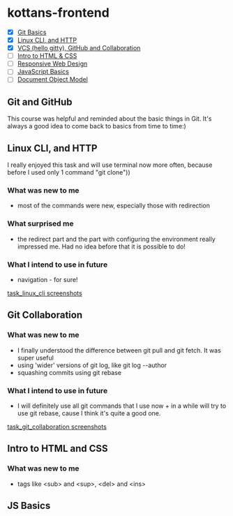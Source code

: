 # kottans-frontend

- [x] <a href='https://github.com/kottans/frontend/blob/master/tasks/git-intro.md'>Git Basics</a>
- [x] <a href='https://github.com/kottans/frontend/blob/master/tasks/linux-cli-http.md'>Linux CLI, and HTTP</a>
- [x] <a href='https://github.com/kottans/frontend/blob/master/tasks/git-collaboration.md'>VCS (hello gitty), GitHub and Collaboration</a>
- [ ] <a href='https://github.com/kottans/frontend/blob/master/tasks/html-css-intro.md'>Intro to HTML & CSS</a>
- [ ] <a href='https://github.com/kottans/frontend/blob/master/tasks/html-css-responsive.md'>Responsive Web Design</a>
- [ ] <a href='https://github.com/kottans/frontend/blob/master/tasks/js-basics.md'>JavaScript Basics</a>
- [ ] <a href='https://github.com/kottans/frontend/blob/master/tasks/js-dom.md'>Document Object Model</a> 

## Git and GitHub

This course was helpful and reminded about the basic things in Git. It's always a good idea to come back to basics from time to time:)

## Linux CLI, and HTTP

I really enjoyed this task and will use terminal now more often, because before I used only 1 command "git clone"))

### What was new to me

- most of the commands were new, especially those with redirection

### What surprised me

-  the redirect part and the part with configuring the environment really impressed me. Had no idea before that it is possible to do!

### What I intend to use in future

- navigation - for sure! 

<a href='https://github.com/YelyzavetaM/kottans-frontend/blob/master/task_linux_cli/task_linux_cli.md'>task_linux_cli screenshots</a>

## Git Collaboration

### What was new to me

- I finally understood the difference between git pull and git fetch. It was super useful
- using 'wider' versions of git log, like git log --author
- squashing commits using git rebase

### What I intend to use in future

- I will definitely use all git commands that I use now + in a while will try to use git rebase, cause I think it's quite a good one. 

<a href='https://github.com/YelyzavetaM/kottans-frontend/blob/git-collaboration/task_git_collaboration/task_git_collaboration.md'>task_git_collaboration screenshots</a>

## Intro to HTML and CSS

### What was new to me

- tags like \<sub\> and \<sup\>, \<del\> and \<ins\>

## JS Basics

